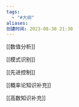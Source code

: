 ```yaml
---
tags:
  - "#大纲"
aliases: 
创建时间: 2023-08-30 21:30
---
```



[[数值分析]]

[[模式识别]]

[[先进控制]]

[[概率论知识补充]]

[[高数知识补充]]



